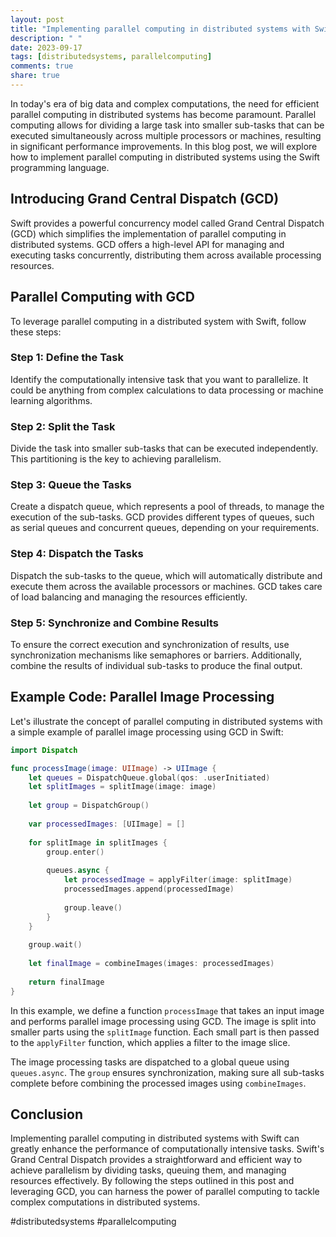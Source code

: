 ```yaml
---
layout: post
title: "Implementing parallel computing in distributed systems with Swift"
description: " "
date: 2023-09-17
tags: [distributedsystems, parallelcomputing]
comments: true
share: true
---
```


In today's era of big data and complex computations, the need for efficient parallel computing in distributed systems has become paramount. Parallel computing allows for dividing a large task into smaller sub-tasks that can be executed simultaneously across multiple processors or machines, resulting in significant performance improvements. In this blog post, we will explore how to implement parallel computing in distributed systems using the Swift programming language.

## Introducing Grand Central Dispatch (GCD)
Swift provides a powerful concurrency model called Grand Central Dispatch (GCD) which simplifies the implementation of parallel computing in distributed systems. GCD offers a high-level API for managing and executing tasks concurrently, distributing them across available processing resources.

## Parallel Computing with GCD
To leverage parallel computing in a distributed system with Swift, follow these steps:

### Step 1: Define the Task
Identify the computationally intensive task that you want to parallelize. It could be anything from complex calculations to data processing or machine learning algorithms.

### Step 2: Split the Task
Divide the task into smaller sub-tasks that can be executed independently. This partitioning is the key to achieving parallelism.

### Step 3: Queue the Tasks
Create a dispatch queue, which represents a pool of threads, to manage the execution of the sub-tasks. GCD provides different types of queues, such as serial queues and concurrent queues, depending on your requirements.

### Step 4: Dispatch the Tasks
Dispatch the sub-tasks to the queue, which will automatically distribute and execute them across the available processors or machines. GCD takes care of load balancing and managing the resources efficiently.

### Step 5: Synchronize and Combine Results
To ensure the correct execution and synchronization of results, use synchronization mechanisms like semaphores or barriers. Additionally, combine the results of individual sub-tasks to produce the final output.

## Example Code: Parallel Image Processing
Let's illustrate the concept of parallel computing in distributed systems with a simple example of parallel image processing using GCD in Swift:

```swift
import Dispatch

func processImage(image: UIImage) -> UIImage {
    let queues = DispatchQueue.global(qos: .userInitiated)
    let splitImages = splitImage(image: image)
    
    let group = DispatchGroup()
    
    var processedImages: [UIImage] = []
    
    for splitImage in splitImages {
        group.enter()
        
        queues.async {
            let processedImage = applyFilter(image: splitImage)
            processedImages.append(processedImage)
            
            group.leave()
        }
    }
    
    group.wait()
    
    let finalImage = combineImages(images: processedImages)
    
    return finalImage
}
```

In this example, we define a function `processImage` that takes an input image and performs parallel image processing using GCD. The image is split into smaller parts using the `splitImage` function. Each small part is then passed to the `applyFilter` function, which applies a filter to the image slice.

The image processing tasks are dispatched to a global queue using `queues.async`. The `group` ensures synchronization, making sure all sub-tasks complete before combining the processed images using `combineImages`.

## Conclusion
Implementing parallel computing in distributed systems with Swift can greatly enhance the performance of computationally intensive tasks. Swift's Grand Central Dispatch provides a straightforward and efficient way to achieve parallelism by dividing tasks, queuing them, and managing resources effectively. By following the steps outlined in this post and leveraging GCD, you can harness the power of parallel computing to tackle complex computations in distributed systems.

#distributedsystems #parallelcomputing